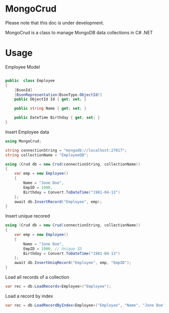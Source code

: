 # MongoCrud
Please note that this doc is under development.

MongoCrud is a class to manage MongoDB data collections in C# .NET

# Usage

Employee Model

```c#

public  class Employee
{
    [BsonId]
    [BsonRepresentation(BsonType.ObjectId)]
    public ObjectId Id { get; set; }

    public string Name { get; set; }

    public DateTime Birthday { get; set; }
}

```

Insert Employee data

```c#
using MongoCrud;

string connectionString = "mongodb://localhost:27017";
string collectionName = "EmployeeDB";

```

```c#
using (Crud db = new Crud(connectionString, collectionName))
{
    var emp = new Employee()
    {
        Name = "Jone Doe",
        EmpID = 1000,
        Birthday = Convert.ToDateTime("1981-04-13")
    };
    await db.InsertRecord("Employee", emp);
}

```

Insert unique recored

```c#
using (Crud db = new Crud(connectionString, collectionName))
{
    var emp = new Employee()
    {
        Name = "Jone Doe",
        EmpID = 1000, // Unique ID
        Birthday = Convert.ToDateTime("1981-04-13")
    };
    await db.InsertUniqRecord("Employee", emp, "EmpID");
}
```

Load all records of a collection

```c#
var rec = db.LoadRecords<Employee>("Employee");
```

Load a record by index

```c#
var rec = db.LoadRecordByIndex<Employee>("Employee", "Name", "Jone Doe");
```